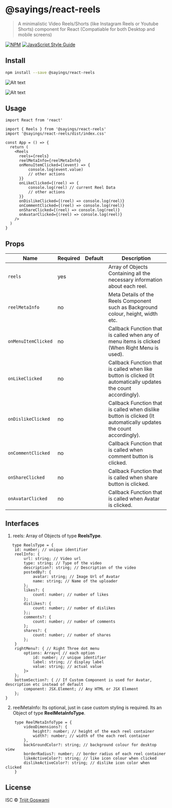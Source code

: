 # @sayings/react-reels

> A minimalistic Video Reels/Shorts (like Instagram Reels or Youtube Shorts) component for React
(Compatiable for both Desktop and mobile screens)

[![NPM](https://img.shields.io/npm/v/@sayings/react-reels.svg)](https://www.npmjs.com/package/@sayings/react-reels) [![JavaScript Style Guide](https://img.shields.io/badge/code_style-standard-brightgreen.svg)](https://standardjs.com)

## Install

```bash
npm install --save @sayings/react-reels
```

![Alt text](https://firebasestorage.googleapis.com/v0/b/whatsapp-clone-176af.appspot.com/o/desktop.png?alt=media&token=8428f52d-503f-4547-bb92-62461b22c923)

![Alt text](https://firebasestorage.googleapis.com/v0/b/whatsapp-clone-176af.appspot.com/o/mobile%20(1).jpeg?alt=media&token=6888cb99-1ab5-48bc-b7b8-fe0628331879)

## Usage

```tsx
import React from 'react'

import { Reels } from '@sayings/react-reels'
import '@sayings/react-reels/dist/index.css'

const App = () => {
  return (
    <Reels
      reels={reels}
      reelMetaInfo={reelMetaInfo}
      onMenuItemClicked={(event) => {
          console.log(event.value) 
          // other actions
      }}
      onLikeClicked={(reel) => {
          console.log(reel) // current Reel Data
          // other actions
      }}
      onDislikeClicked={(reel) => console.log(reel)}
      onCommentClicked={(reel) => console.log(reel)}
      onShareClicked={(reel) => console.log(reel)}
      onAvatarClicked={(reel) => console.log(reel)}
    />
  )
}
```
## Props

| Name           | Required | Default          | Description                                                                                                                                                                                                                       |
| -------------- | -------- | ---------------- | --------------------------------------------------------------------------------------------------------------------------------------------------------------------------------------------------------------------------------- |
| `reels`     | yes      |                  |  Array of Objects Containing all the necessary information about each reel.                                                                                                                                                      |
| `reelMetaInfo`       | no      |                  | Meta Details of the Reels Component such as Background colour, height, width etc.                                                                                                                                                                         |
| `onMenuItemClicked`      | no      |                  | Callback Function that is called when any of menu items is clicked (When Right Menu is used).                                                                                                                                                               |
| `onLikeClicked`  | no       |             | Callback Function that is called when like button is clicked (It automatically updates the count accordingly).                                                                                                                                                                                                 |
| `onDislikeClicked`  | no       |                  | Callback Function that is called when dislike button is clicked (It automatically updates the count accordingly).                                                                                                                                                              |
| `onCommentClicked`    | no       |                  | Callback Function that is called when comment button is clicked.                                                                                                                                                         |
| `onShareClicked` | no       |                  |Callback Function that is called when share button is clicked.                                                                                                                                                            |
| `onAvatarClicked`   | no       |                  | Callback Function that is called when Avatar is clicked.                                                                                 

## Interfaces
1. reels: 
   Array of Objects of type **ReelsType**.
```tsx
   type ReelsType = {
    id: number; // unique identifier
    reelInfo: {
        url: string; // Video url
        type: string; // Type of the video
        description?: string; // Description of the video
        postedBy?: {
            avatar: string; // Image Url of Avatar 
            name: string; // Name of the uploader
        };
        likes?: {
            count: number; // number of likes
        };
        dislikes?: {
            count: number; // number of dislikes
        };;
        comments?: {
            count: number; // number of comments
        };
        shares?: {
            count: number; // number of shares
        }; 
    }
    rightMenu?: { // Right Three dot menu
        options: Array<{ // each option
            id: number; // unique identifier
            label: string; // display label
            value: string; // actual value
        }>
    };
    bottomSection?: { // If Custom Component is used for Avatar, description etc instead of default
        component: JSX.Element; // Any HTML or JSX Element
    };
}
```
2. reelMetaInfo:
   Its optional, just in case custom styling is required.
   Its an Object of type **ReelMetaInfoType**.
```tsx
    type ReelMetaInfoType = {
        videoDimensions?: {
            height?: number; // height of the each reel container
            width?: number; // width of the each reel container
        },
        backGroundColor?: string; // background colour for desktop view
        borderRadius?: number; // border radius of each reel container
        likeActiveColor?: string; // like icon colour when clicked
        dislikeActiveColor?: string; // dislike icon color when clicked
    }
```

## License

ISC © [Trijit Goswami](https://github.com/Trijit957/react-reels)
